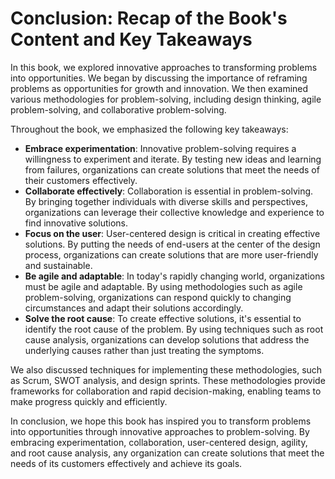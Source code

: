 Conclusion: Recap of the Book's Content and Key Takeaways
=========================================================

In this book, we explored innovative approaches to transforming problems into opportunities. We began by discussing the importance of reframing problems as opportunities for growth and innovation. We then examined various methodologies for problem-solving, including design thinking, agile problem-solving, and collaborative problem-solving.

Throughout the book, we emphasized the following key takeaways:

* **Embrace experimentation**: Innovative problem-solving requires a willingness to experiment and iterate. By testing new ideas and learning from failures, organizations can create solutions that meet the needs of their customers effectively.
* **Collaborate effectively**: Collaboration is essential in problem-solving. By bringing together individuals with diverse skills and perspectives, organizations can leverage their collective knowledge and experience to find innovative solutions.
* **Focus on the user**: User-centered design is critical in creating effective solutions. By putting the needs of end-users at the center of the design process, organizations can create solutions that are more user-friendly and sustainable.
* **Be agile and adaptable**: In today's rapidly changing world, organizations must be agile and adaptable. By using methodologies such as agile problem-solving, organizations can respond quickly to changing circumstances and adapt their solutions accordingly.
* **Solve the root cause**: To create effective solutions, it's essential to identify the root cause of the problem. By using techniques such as root cause analysis, organizations can develop solutions that address the underlying causes rather than just treating the symptoms.

We also discussed techniques for implementing these methodologies, such as Scrum, SWOT analysis, and design sprints. These methodologies provide frameworks for collaboration and rapid decision-making, enabling teams to make progress quickly and efficiently.

In conclusion, we hope this book has inspired you to transform problems into opportunities through innovative approaches to problem-solving. By embracing experimentation, collaboration, user-centered design, agility, and root cause analysis, any organization can create solutions that meet the needs of its customers effectively and achieve its goals.


